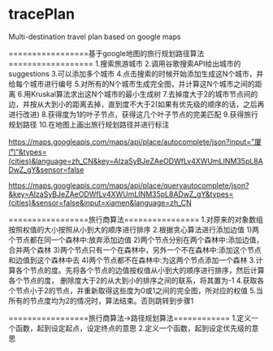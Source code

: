 tracePlan
=========

Multi-destination travel plan based on google maps


=================基于google地图的旅行规划路径算法==================
1.搜索旅游城市
2.调用谷歌搜索API给出城市的suggestions
3.可以添加多个城市
4.点击搜索的时候开始添加生成这N个城市，并给每个城市进行编号
5.对所有的N个城市生成完全图，并计算这N个城市之间的距离
6.用Kruskal算法求出这N个城市的最小生成树
7.去掉度大于2的城市节点间的边，并按从大到小的距离去掉，直到度不大于2(如果有优先级的顺序的话，之后再进行改进)
8.获得度为1的叶子节点，获得这几个叶子节点的完美匹配
9.获得旅行规划路径
10.在地图上画出旅行规划路径并进行标注

https://maps.googleapis.com/maps/api/place/autocomplete/json?input="厦门"&types=(cities)&language=zh_CN&key=AIzaSyBJeZAeODWfLv4XWUmLINM35pL8ADwZ_gY&sensor=false

https://maps.googleapis.com/maps/api/place/queryautocomplete/json?&key=AIzaSyBJeZAeODWfLv4XWUmLINM35pL8ADwZ_gY&types=(cities)&sensor=false&input=xiamen&language=zh_CN


=================旅行商算法================
1.对原来的对象数组按照权值的大小按照从小到大的顺序进行排序
2.根据贪心算法进行添加边值
  1)两个节点都在同一个森林中:放弃添加边值
  2)两个节点分别在两个森林中:添加边值，合并两个森林
  3)两个节点只有一个在森林中，另外一个不在森林中:添加这个节点和边值到这个森林中去
  4)两个节点都不在森林中:为这两个节点添加一个森林
3.计算各个节点的度。先将各个节点的边值按权值从小到大的顺序进行排序，然后计算各个节点的度，
    删除度大于2的从大到小的排序之间的联系，将其置为-1
4.获取各个节点小于2的节点，并重新取得这些度为0或1之间的完全图，所对应的权值
5.当所有的节点度均为2的情况时，算法结束。否则跳转到步骤1

=================旅行商算法->路径规划算法============
1.定义一个函数，起到设定起点，设定终点的意思
2.定义一个函数，起到设定优先级的意思